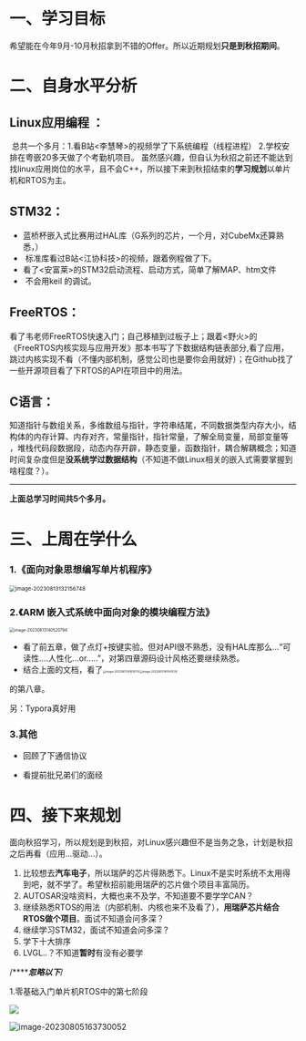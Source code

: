 # 一、学习目标

希望能在今年9月-10月秋招拿到不错的Offer。所以近期规划**只是到秋招期间**。

# 二、自身水平分析

## Linux应用编程 ：

​		 总共一个多月：1.看B站<李慧琴>的视频学了下系统编程（线程进程）	2.学校安排在粤嵌20多天做了个考勤机项目。 虽然感兴趣，但自认为秋招之前还不能达到找linux应用岗位的水平，且不会C++，所以接下来到秋招结束的**学习规划**以单片机和RTOS为主。

## **STM32：**

- ​				蓝桥杯嵌入式比赛用过HAL库（G系列的芯片，一个月，对CubeMx还算熟悉，）
- ​				标准库看过B站<江协科技>的视频，跟着例程做了下。
- ​				看了<安富莱>的STM32启动流程、启动方式，简单了解MAP、htm文件
- ​				不会用keil 的调试。

## **FreeRTOS：**

​				看了韦老师FreeRTOS快速入门；自己移植到过板子上；跟着<野火>的《FreeRTOS内核实现与应用开发》那本书写了下数据结构链表部分,看了应用，跳过内核实现不看（不懂内部机制，感觉公司也是要你会用就好）；在Github找了一些开源项目看了下RTOS的API在项目中的用法。

## **C语言：**		

​				知道指针与数组关系，多维数组与指针，字符串结尾，不同数据类型内存大小，结构体的内存计算、内存对齐，常量指针，指针常量，了解全局变量，局部变量等 ，堆栈代码段数据段，动态内存开辟，静态变量，函数指针，耦合解耦概念；知道时间复杂度但是**没系统学过数据结构**（不知道不做Linux相关的嵌入式需要掌握到啥程度？）。

---------

**上面总学习时间共5个多月。**

# 三、上周在学什么

### 1.《**面向对象思想编写单片机程序**》

 <img src="C:\Users\29027\AppData\Roaming\Typora\typora-user-images\image-20230813132156748.png" alt="image-20230813132156748" style="zoom: 67%;" />

### 2.**《ARM 嵌入式系统中面向对象的模块编程方法》**

<img src="C:\Users\29027\AppData\Roaming\Typora\typora-user-images\image-20230813140520794.png" alt="image-20230813140520794" style="zoom:50%;" />

- 看了前五章，做了点灯+按键实验。但对API很不熟悉，没有HAL库那么...“可读性....人性化...or.....”，对第四章源码设计风格还要继续熟悉。
- 结合上面的文档，看了<img src="C:\Users\29027\AppData\Roaming\Typora\typora-user-images\image-20230813141616705.png" alt="image-20230813141616705" style="zoom: 33%;" /><img src="C:\Users\29027\AppData\Roaming\Typora\typora-user-images\image-20230813141547639.png" alt="image-20230813141547639" style="zoom: 33%;" />

的第八章。

另：Typora真好用

### 3.其他

- 回顾了下通信协议

- 看提前批兄弟们的面经

# 四、接下来规划

面向秋招学习，所以规划是到秋招，对Linux感兴趣但不是当务之急，计划是秋招之后再看（应用...驱动...）。



1. 比较想去**汽车电子**，所以瑞萨的芯片得熟悉下。Linux不是实时系统不太用得到吧，就不学了。希望秋招前能用瑞萨的芯片做个项目丰富简历。
2. AUTOSAR没啥资料，大概也来不及学，不知道要不要学学CAN？
3. 继续熟悉RTOS的用法（内部机制、内核也来不及看了），**用瑞萨芯片结合RTOS做个项目**。面试不知道会问多深？
4. 继续学习STM32，面试不知道会问多深？
5. 学下十大排序
6. LVGL..？不知道**暂时**有没有必要学













/*****************忽略以下*************/



1.零基础入门单片机RTOS中的第七阶段

![](C:\Users\29027\AppData\Roaming\Typora\typora-user-images\image-20230805162942579.png)

![image-20230805163730052](C:\Users\29027\AppData\Roaming\Typora\typora-user-images\image-20230805163730052.png) 



 
